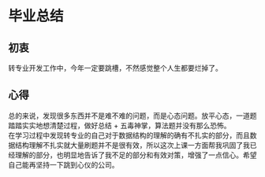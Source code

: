 # 毕业总结
## 初衷
转专业开发工作中，今年一定要跳槽，不然感觉整个人生都要烂掉了。

## 心得
总的来说，发现很多东西并不是难不难的问题，而是心态问题。放平心态，一道题踏踏实实地想清楚过程，做好总结 + 五毒神掌，算法题并没有那么恐怖。  
在学习过程中发现转专业的自己对于数据结构的理解的确有不扎实的部分，而且数据结构理解不扎实就大量刷题并不是很有效，所以这次上课一方面帮我巩固了我已经理解的部分，也明显地告诉了我不足的部分和有效对策，增强了一点信心。希望自己能再坚持一下跳到心仪的公司。
